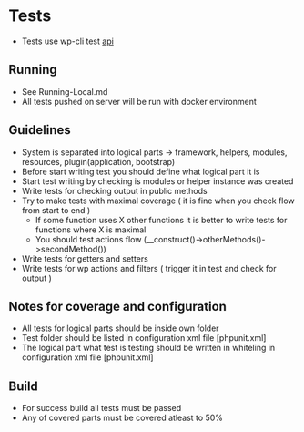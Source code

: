 # Tests
- Tests use wp-cli test [api](https://make.wordpress.org/core/handbook/testing/automated-testing/phpunit/)

## Running
- See Running-Local.md
- All tests pushed on server will be run with docker environment

## Guidelines
- System is separated into logical parts -> framework, helpers, modules, resources, plugin(application, bootstrap)
- Before start writing test you should define what logical part it is
- Start test writing by checking is modules or helper instance was created
- Write tests for checking output in public methods
- Try to make tests with maximal coverage ( it is fine when you check flow from start to end )
	* If some function uses X other functions it
	    is better to write tests for functions where X is maximal
	* You should test actions flow (__construct()->otherMethods()->secondMethod())
- Write tests for getters and setters
- Write tests for wp actions and filters ( trigger it in test and check for output )

## Notes for coverage and configuration
- All tests for logical parts should be inside own folder
- Test folder should be listed in configuration xml file [phpunit.xml]
- The logical part what test is testing should be written in whiteling in configuration xml file [phpunit.xml]

## Build
- For success build all tests must be passed
- Any of covered parts must be covered atleast to 50%
